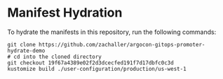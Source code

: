 # Manifest Hydration

To hydrate the manifests in this repository, run the following commands:

```shell
git clone https://github.com/zachaller/argocon-gitops-promoter-hydrate-demo
# cd into the cloned directory
git checkout 19f67a4389e02f2d3dcecfed191f7d17dbfc0c3d
kustomize build ./user-configuration/production/us-west-1
```
